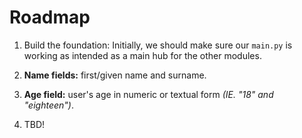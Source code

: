 # Roadmap

 1. Build the foundation: Initially, we should make sure our `main.py` is working as intended as a main hub for the other modules.

 2. **Name fields:** first/given name and surname.

 3. **Age field:** user's age in numeric or textual form *(IE. "18" and "eighteen")*.

 4. TBD!